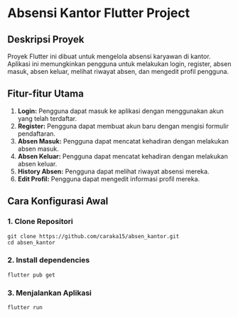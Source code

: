 # Absensi Kantor Flutter Project

## Deskripsi Proyek
Proyek Flutter ini dibuat untuk mengelola absensi karyawan di kantor. Aplikasi ini memungkinkan pengguna untuk melakukan login, register, absen masuk, absen keluar, melihat riwayat absen, dan mengedit profil pengguna.

## Fitur-fitur Utama
1. **Login:** Pengguna dapat masuk ke aplikasi dengan menggunakan akun yang telah terdaftar.
2. **Register:** Pengguna dapat membuat akun baru dengan mengisi formulir pendaftaran.
3. **Absen Masuk:** Pengguna dapat mencatat kehadiran dengan melakukan absen masuk.
4. **Absen Keluar:** Pengguna dapat mencatat kehadiran dengan melakukan absen keluar.
5. **History Absen:** Pengguna dapat melihat riwayat absensi mereka.
6. **Edit Profil:** Pengguna dapat mengedit informasi profil mereka.

## Cara Konfigurasi Awal

### 1. Clone Repositori
```
git clone https://github.com/caraka15/absen_kantor.git
cd absen_kantor
```
### 2. Install dependencies
```
flutter pub get
```

### 3. Menjalankan Aplikasi
```
flutter run
```

